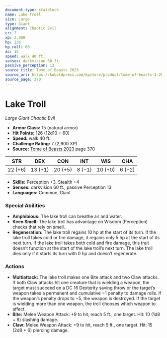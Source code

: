 ```yaml
---
document-type: statblock
name: Lake Troll
size: Large
type: Giant
alignment: Chaotic Evil
cr: 7
xp: 2,900
hp: 126
hp_roll: 60
ac: 15
speed: walk 40 ft.
senses: darkvision 60 ft. 
passive_perception: 13
source_title: Tome of Beasts 2023
source_url: https://koboldpress.com/kpstore/product/tome-of-beasts-1-2023-edition/
source_page: 370
---
```


# Lake Troll

*Large* *Giant* *Chaotic Evil*

- **Armor Class:** 15 (natural armor)
- **Hit Points:** 126 (12d10 + 60)
- **Speed:** walk 40 ft.
- **Challenge Rating:** 7 (2,900 XP)
- **Source:** [Tome of Beasts 2023](https://koboldpress.com/kpstore/product/tome-of-beasts-1-2023-edition/) page 370

| STR | DEX | CON | INT | WIS | CHA |
| --- | --- | --- | --- | --- | --- |
| 22 (+6) | 13 (+1) | 20 (+5) | 8 (-1) | 10 (+0) | 6 (-2) |

- **Skills:** Perception +3, Stealth +4
- **Senses:** darkvision 60 ft., passive Perception 13
- **Languages:** Common, Giant

### Special Abilities

- **Amphibious:** The lake troll can breathe air and water.
- **Keen Smell:** The lake troll has advantage on Wisdom (Perception) checks that rely on smell.
- **Regeneration:** The lake troll regains 10 hp at the start of its turn. If the lake troll takes cold or fire damage, it regains only 5 hp at the start of its next turn. If the lake troll takes both cold and fire damage, this trait doesn’t function at the start of the lake troll’s next turn. The lake troll dies only if it starts its turn with 0 hp and doesn’t regenerate.

### Actions

- **Multiattack:** The lake troll makes one Bite attack and two Claw attacks. If both Claw attacks hit one creature that is wielding a weapon, the target must succeed on a DC 16 Dexterity saving throw or the target’s weapon takes a permanent and cumulative −1 penalty to damage rolls. If the weapon’s penalty drops to −5, the weapon is destroyed. If the target is wielding more than one weapon, the troll chooses which weapon to affect.
- **Bite:** Melee Weapon Attack: +9 to hit, reach 5 ft., one target. Hit: 10 (1d8 + 6) slashing damage.
- **Claw:** Melee Weapon Attack: +9 to hit, reach 5 ft., one target. Hit: 15 (2d8 + 6) piercing damage.

